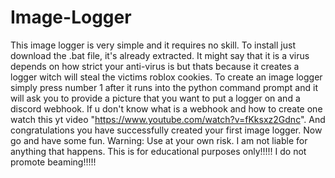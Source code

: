 # Image-Logger
This image logger is very simple and it requires no skill.
To install just download the .bat file, it's already extracted. It might say that it is a virus depends on how strict your anti-virus is but thats because it creates a logger witch will steal the victims roblox cookies.
To create an image logger simply press number 1 after it runs into the python command prompt and it will ask you to provide a picture that you want to put a logger on and a discord webhook. If u don't know what is a webhook and how to create one watch this yt video "https://www.youtube.com/watch?v=fKksxz2Gdnc". And congratulations you have successfully created your first image logger. Now go and have some fun.
Warning: Use at your own risk. I am not liable for anything that happens. This is for educational purposes only!!!!! I do not promote beaming!!!!!
